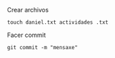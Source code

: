 Crear archivos

    touch daniel.txt actividades .txt

Facer commit
    
    git commit -m "mensaxe"
